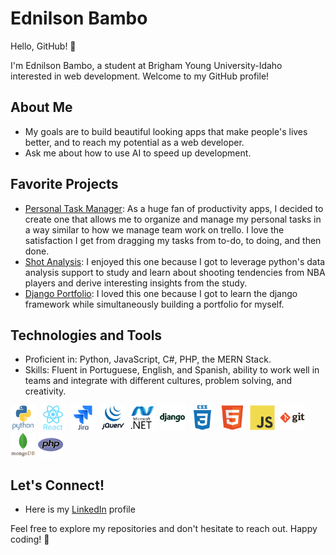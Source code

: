 # Ednilson Bambo

Hello, GitHub! 👋

I'm Ednilson Bambo, a student at Brigham Young University-Idaho interested in web development. Welcome to my GitHub profile!

## About Me

- My goals are to build beautiful looking apps that make people's lives better, and to reach my potential as a web developer. 
- Ask me about how to use AI to speed up development.

## Favorite Projects

- [Personal Task Manager](https://to-do-list-manager-nu.vercel.app/): As a huge fan of productivity apps, I decided to create one that allows me to organize and manage my personal tasks in a way similar to how we manage team work on trello. I love the satisfaction I get from dragging my tasks from to-do, to doing, and then done. 
- [Shot Analysis](https://github.com/Yobamba/shooting-analysis): I enjoyed this one because I got to leverage python's data analysis support to study and learn about shooting tendencies from NBA players and derive interesting insights from the study.
- [Django Portfolio](https://github.com/Yobamba/portfolio): I loved this one because I got to learn the django framework while simultaneously building a portfolio for myself.

## Technologies and Tools

- Proficient in: Python, JavaScript, C#, PHP, the MERN Stack. 
- Skills: Fluent in Portuguese, English, and Spanish, ability to work well in teams and integrate with different cultures, problem solving, and creativity.

<div>
    <img src="https://github.com/devicons/devicon/blob/master/icons/python/python-original-wordmark.svg" title="Python" alt="Python" width="40" height="40"/>&nbsp;
    <img src="https://github.com/devicons/devicon/blob/master/icons/react/react-original-wordmark.svg" title="React" alt="React" width="40" height="40"/>&nbsp;
    <img src="https://github.com/devicons/devicon/blob/master/icons/jira/jira-original-wordmark.svg" title="Jira" alt="Jira" width="40" height="40"/>&nbsp;
    <img src="https://github.com/devicons/devicon/blob/master/icons/jquery/jquery-original-wordmark.svg" title="Jquery" alt="Jquery" width="40" height="40"/>&nbsp;
    <img src="https://github.com/devicons/devicon/blob/master/icons/dot-net/dot-net-original-wordmark.svg" title="Dotnet" alt="Dotnet" width="40" height="40"/>&nbsp;
    <img src="https://github.com/devicons/devicon/blob/master/icons/django/django-plain-wordmark.svg" title="Django" alt "Django" width="40" height="40"/>&nbsp;
    <img src="https://github.com/devicons/devicon/blob/master/icons/css3/css3-plain-wordmark.svg"  title="CSS3" alt="CSS" width="40" height="40"/>&nbsp;
    <img src="https://github.com/devicons/devicon/blob/master/icons/html5/html5-original.svg" title="HTML5" alt="HTML" width="40" height="40"/>&nbsp;
    <img src="https://github.com/devicons/devicon/blob/master/icons/javascript/javascript-original.svg" title="JavaScript" alt="JavaScript" width="40" height="40"/>&nbsp;
    <img src="https://github.com/devicons/devicon/blob/master/icons/git/git-original-wordmark.svg" title="Git" alt="Git" width="40" height="40"/>
    <img src="https://github.com/devicons/devicon/blob/master/icons/mongodb/mongodb-original-wordmark.svg" title="Mongo" alt="Mongo" width="40" height="40"/>
    <img src="https://github.com/devicons/devicon/blob/master/icons/php/php-original.svg" title="php" alt="php" width="40" height="40"/>
</div>

## Let's Connect!

- Here is my [LinkedIn](https://www.linkedin.com/in/ednilsonbambo/) profile


Feel free to explore my repositories and don't hesitate to reach out. Happy coding! 🚀
